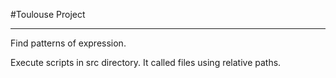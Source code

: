 #Toulouse Project

---

Find patterns of expression.  

Execute scripts in src directory. It called files using relative paths.
